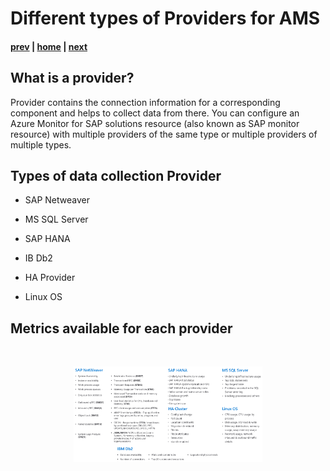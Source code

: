 # Different types of Providers for AMS

#### [prev](./availability&pricing.md) | [home](./introduction.md)  | [next](./prerequisites&config.md)

## What is a provider?

Provider contains the connection information for a corresponding component and helps to collect data from there. You can configure an Azure Monitor for SAP solutions resource (also known as SAP monitor resource) with multiple providers of the same type or multiple providers of multiple types.


## Types of data collection Provider

* SAP Netweaver

* MS SQL Server

* SAP HANA

* IB Db2

* HA Provider

* Linux OS


## Metrics available for each provider

<br>
<p align="center">
<img src="/content/sap-on-azure/images/metrics.png" width="60%" height="60%">
</p>
